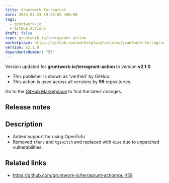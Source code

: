 ```yaml
---
title: Gruntwork Terragrunt
date: 2024-04-23 19:29:05 +00:00
tags:
  - gruntwork-io
  - GitHub Actions
draft: false
repo: gruntwork-io/terragrunt-action
marketplace: https://github.com/marketplace/actions/gruntwork-terragrunt
version: v2.1.0
dependentsNumber: "55"
---
```



Version updated for **gruntwork-io/terragrunt-action** to version **v2.1.0**.
- This publisher is shown as 'verified' by GitHub.
- This action is used across all versions by **55** repositories.

Go to the [GitHub Marketplace](https://github.com/marketplace/actions/gruntwork-terragrunt) to find the latest changes.

## Release notes

## Description

* Added support for using OpenTofu
* Removed `tfenv` and `tgswitch` and replaced with `mise` due to unpatched vulnerabilities.

## Related links

- https://github.com/gruntwork-io/terragrunt-action/pull/59

